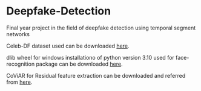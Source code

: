 # Deepfake-Detection
Final year project in the field of deepfake detection using temporal segment networks

Celeb-DF dataset used can be downloaded [here](https://github.com/yuezunli/celeb-deepfakeforensics).

dlib wheel for windows installationo of python version 3.10 used for face-recognition package can be downloaded [here](https://github.com/jloh02/dlib/releases/download/v19.22/dlib-19.22.99-cp310-cp310-win_amd64.whl).

CoViAR for Residual feature extraction can be downloaded and referred from [here](https://github.com/chaoyuaw/pytorch-coviar.git).